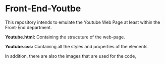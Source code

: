 # Front-End-Youtbe

This repository intends to emulate the Youtube Web Page at least within the Front-End department.

**Youtube.html:** Containing the strucuture of the web-page.

**Youtube.css:** Containing all the styles and properties of the elements

In addition, there are also the images that are used for the code,
